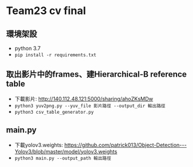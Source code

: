 # Team23 cv final
## 環境架設
* python 3.7
* ```pip install -r requirements.txt```

## 取出影片中的frames、建Hierarchical-B reference table
* 下載影片: http://140.112.48.121:5000/sharing/ahoZKsMDw
* ```python3 yuv2png.py --yuv_file 影片路徑 --output_dir 輸出路徑```
* ```python3 csv_table_generator.py```

## main.py

* 下載yolov3.weights: https://github.com/patrick013/Object-Detection---Yolov3/blob/master/model/yolov3.weights
* ```python3 main.py --output_path 輸出路徑```
